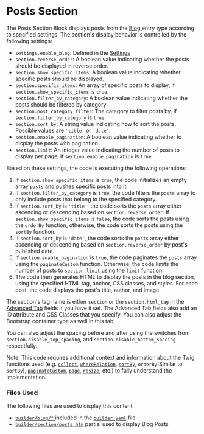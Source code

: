 # Posts Section

The Posts Section Block displays posts from the [Blog ](../../blog/)entry type according to specified settings. The section's display behavior is controlled by the following settings:

* `settings.enable_blog`: Defined in the [Settings](../../settings.md)
* `section.reverse_order`: A boolean value indicating whether the posts should be displayed in reverse order.
* `section.show_specific_items`: A boolean value indicating whether specific posts should be displayed.
* `section.specific_items`: An array of specific posts to display, if `section.show_specific_items` is `true`.
* `section.filter_by_category`: A boolean value indicating whether the posts should be filtered by category.
* `section.post_category_filter`: The category to filter posts by, if `section.filter_by_category` is `true`.
* `section.sort_by`: A string value indicating how to sort the posts. Possible values are `'title'` or `'date'`.
* `section.enable_pagination`: A boolean value indicating whether to display the posts with pagination.
* `section.limit`: An integer value indicating the number of posts to display per page, if `section.enable_pagination` is `true`.

Based on these settings, the code is executing the following operations:

1. If `section.show_specific_items` is `true`, the code initializes an empty array `posts` and pushes specific posts into it.
2. If `section.filter_by_category` is `true`, the code filters the `posts` array to only include posts that belong to the specified category.
3. If `section.sort_by` is `'title'`, the code sorts the `posts` array either ascending or descending based on `section.reverse_order`. If `section.show_specific_items` is `false`, the code sorts the posts using the `orderBy` function, otherwise, the code sorts the posts using the `sortBy` function.
4. If `section.sort_by` is `'date'`, the code sorts the `posts` array either ascending or descending based on `section.reverse_order` by post's published date.
5. If `section.enable_pagination` is `true`, the code paginates the `posts` array using the `paginateCustom` function. Otherwise, the code limits the number of posts to `section.limit` using the `limit` function.
6. The code then generates HTML to display the posts in the blog section, using the specified HTML tag, anchor, CSS classes, and styles. For each post, the code displays the post's title, author, and image.

The section's tag name is either `section` or the `section.html_tag` in the [Advanced Tab](section/advanced-tab.md) fields if you have it set. The Advanced Tab fields also add an ID attribute and CSS Classes that you specify. You can also adjust the Bootstrap container type as well in this tab.&#x20;

You can also adjust the spacing before and after using the switches from `section.disable_top_spacing`, and `section.disable_bottom_spacing` respectfully.

Note: This code requires additional context and information about the Twig functions used (e.g. [`collect`](https://docs.octobercms.com/3.x/markup/function/collect.html), [`whereRelation`](https://docs.octobercms.com/3.x/cms/components/collection.html#performing-queries), [`sortBy`](https://docs.octobercms.com/3.x/markup/function/collect.html#sortby), `orderBy`(Similar to `sortBy`), [`paginateCustom`](https://docs.octobercms.com/3.x/cms/features/pagination.html#multiple-pagination-instances), [`page`](https://docs.octobercms.com/3.x/markup/filter/page.html), [`resize`](https://docs.octobercms.com/3.x/markup/filter/resize.html), etc.) to fully understand the implementation.

### Files Used

The following files are used to display this content

* [`builder/blog/*` ](https://github.com/artistro08/tailor-starter/tree/main/seeds/blueprints/content/mixins/builder/blog)included in the [`builder.yaml`](https://github.com/artistro08/tailor-starter/blob/main/seeds/blueprints/content/mixins/builder/builder.yaml) file
* [`builder/section/posts.htm`](https://github.com/artistro08/tailor-starter/blob/main/partials/builder/sections/posts.htm) partial used to display Blog Posts

